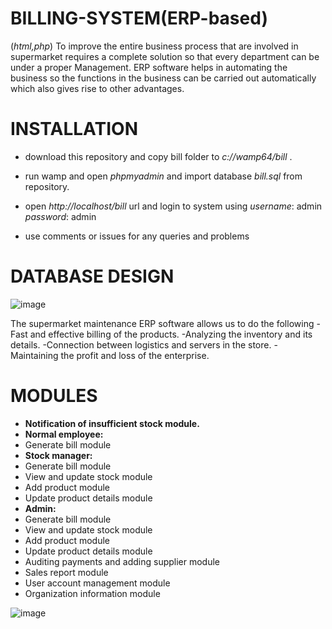# BILLING-SYSTEM(ERP-based)
(_html,php_)
To improve the entire business process that are involved in supermarket requires a complete solution so that every department can be under a proper Management. ERP software helps in automating the business so the functions in the business can be carried out automatically which also gives rise to other advantages.

# INSTALLATION
- download this repository and copy bill folder to _c://wamp64/bill_ .
- run wamp and open _phpmyadmin_ and import database _bill.sql_ from repository.
- open _http://localhost/bill_ url and login to system using 
_username_: admin
_password_: admin

- use comments or issues for any queries and problems

# DATABASE DESIGN

![image](https://user-images.githubusercontent.com/64268236/81072227-793df980-8f03-11ea-90cd-a3ac6aa161e8.png)

The supermarket maintenance ERP software allows us to do the following 
-Fast and effective billing of the products.
-Analyzing the inventory and its details.
-Connection between logistics and servers in the store.
-Maintaining the profit and loss of the enterprise.

# MODULES
- **Notification of insufficient stock module.**
- **Normal employee:**
- Generate bill module
- **Stock manager:**
- Generate bill module
- View and update stock module
- Add product module
- Update product details module
- **Admin:**
- Generate bill module
- View and update stock module
- Add product module
- Update product details module
- Auditing payments and adding supplier module
- Sales report module
- User account management module
- Organization information module

![image](https://user-images.githubusercontent.com/64268236/81072976-96bf9300-8f04-11ea-8c4e-8c924c735f81.png)


